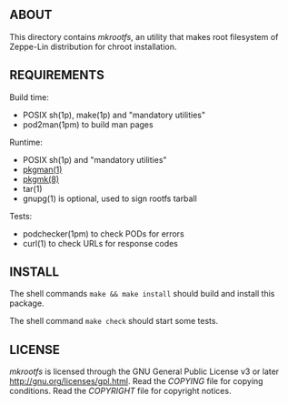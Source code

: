 ABOUT
-----
This directory contains *mkrootfs*, an utility that makes root
filesystem of Zeppe-Lin distribution for chroot installation.

REQUIREMENTS
------------
Build time:
  * POSIX sh(1p), make(1p) and "mandatory utilities"
  * pod2man(1pm) to build man pages

Runtime:
  * POSIX sh(1p) and "mandatory utilities"
  * [pkgman(1)][1]
  * [pkgmk(8)][2]
  * tar(1)
  * gnupg(1) is optional, used to sign rootfs tarball

Tests:
  * podchecker(1pm) to check PODs for errors
  * curl(1) to check URLs for response codes

INSTALL
-------
The shell commands `make && make install` should build and install
this package.

The shell command `make check` should start some tests.

LICENSE
-------
*mkrootfs* is licensed through the GNU General Public License v3 or
later <http://gnu.org/licenses/gpl.html>.
Read the *COPYING* file for copying conditions.
Read the *COPYRIGHT* file for copyright notices.

<!--------------------------- LINKS --------------------------------->
[1]: https://github.com/zeppe-lin/pkgman
[2]: https://github.com/zeppe-lin/pkgmk
<!------------------------------------------------------------------->

<!-- vim:sw=2:ts=2:sts=2:et:cc=72:tw=70
End of file. -->
